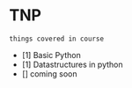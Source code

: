 # TNP
```
things covered in course
```

+ [1] Basic Python
+ [1] Datastructures in python
+ [] coming soon
